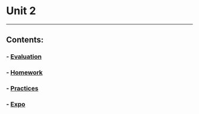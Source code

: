 # Unit 2
---
## Contents:
### - [Evaluation](https://github.com/ElsellamaJesus/BigData/tree/Unit_2/Unit_2/Evaluation)
### - [Homework](https://github.com/ElsellamaJesus/BigData/tree/Unit_2/Unit_2/Homework)
### - [Practices](https://github.com/ElsellamaJesus/BigData/tree/Unit_2/Unit_2/Practices)
### - [Expo](https://github.com/ElsellamaJesus/BigData/tree/Unit_2/Unit_2/Expo)
